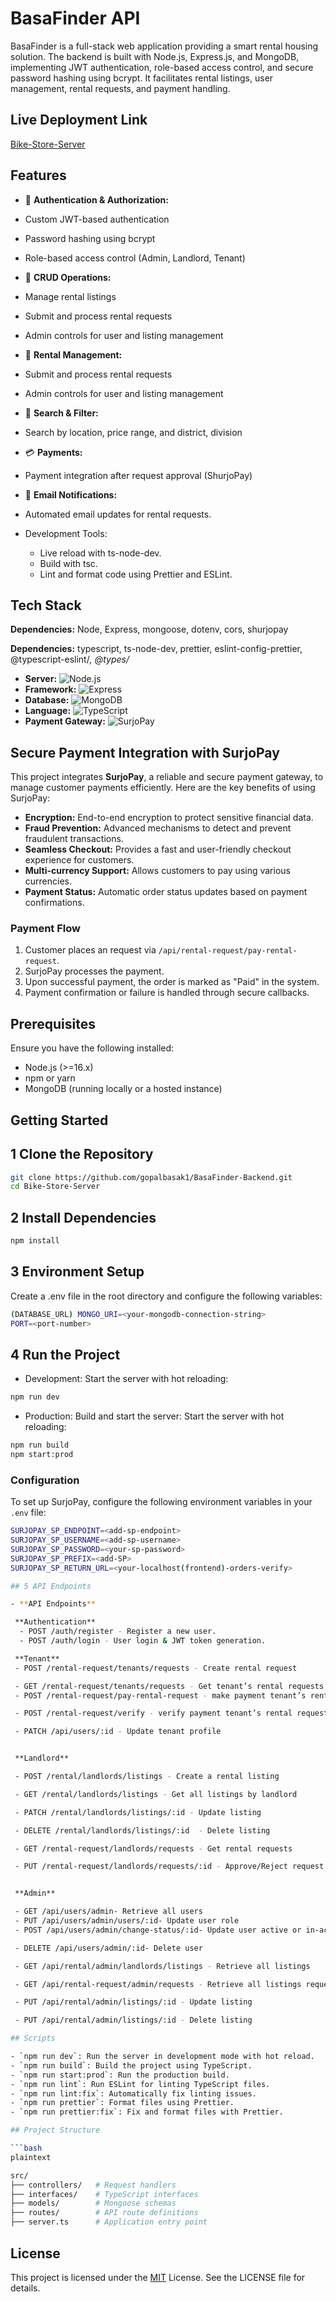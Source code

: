 # BasaFinder API

BasaFinder is a full-stack web application providing a smart rental housing solution. The backend is built with Node.js, Express.js, and MongoDB, implementing JWT authentication, role-based access control, and secure password hashing using bcrypt. It facilitates rental listings, user management, rental requests, and payment handling.

## Live Deployment Link

[Bike-Store-Server](https://basafinder-backend-one.vercel.app/)

## Features

- 🛒 **Authentication & Authorization:**
- Custom JWT-based authentication

- Password hashing using bcrypt

- Role-based access control (Admin, Landlord, Tenant)

- 🛒 **CRUD Operations:**
- Manage rental listings

- Submit and process rental requests

- Admin controls for user and listing management

- 👤 **Rental Management:**
- Submit and process rental requests

- Admin controls for user and listing management

- 🌟 **Search & Filter:**
- Search by location, price range, and district, division

- 💳 **Payments:**
- Payment integration after request approval (ShurjoPay)

- 📨 **Email Notifications:**
- Automated email updates for rental requests.

- Development Tools:
  - Live reload with ts-node-dev.
  - Build with tsc.
  - Lint and format code using Prettier and ESLint.

## Tech Stack

**Dependencies:** Node, Express, mongoose, dotenv, cors, shurjopay

**Dependencies:** typescript, ts-node-dev, prettier, eslint-config-prettier, @typescript-eslint/_, @types/_

- **Server:** ![Node.js](https://img.shields.io/badge/-Node.js-339933?logo=node.js&logoColor=white)
- **Framework:** ![Express](https://img.shields.io/badge/-Express.js-000000?logo=express&logoColor=white)
- **Database:** ![MongoDB](https://img.shields.io/badge/-MongoDB-47A248?logo=mongodb&logoColor=white)
- **Language:** ![TypeScript](https://img.shields.io/badge/-TypeScript-3178C6?logo=typescript&logoColor=white)
- **Payment Gateway:** ![SurjoPay](https://img.shields.io/badge/-SurjoPay-FF4500)

## Secure Payment Integration with SurjoPay

This project integrates **SurjoPay**, a reliable and secure payment gateway, to manage customer payments efficiently. Here are the key benefits of using SurjoPay:

- **Encryption:** End-to-end encryption to protect sensitive financial data.
- **Fraud Prevention:** Advanced mechanisms to detect and prevent fraudulent transactions.
- **Seamless Checkout:** Provides a fast and user-friendly checkout experience for customers.
- **Multi-currency Support:** Allows customers to pay using various currencies.
- **Payment Status:** Automatic order status updates based on payment confirmations.

### Payment Flow

1. Customer places an request via `/api/rental-request/pay-rental-request`.
2. SurjoPay processes the payment.
3. Upon successful payment, the order is marked as "Paid" in the system.
4. Payment confirmation or failure is handled through secure callbacks.

## Prerequisites

Ensure you have the following installed:

- Node.js (>=16.x)
- npm or yarn
- MongoDB (running locally or a hosted instance)

## Getting Started

## 1 Clone the Repository

```bash
git clone https://github.com/gopalbasak1/BasaFinder-Backend.git
cd Bike-Store-Server
```

## 2 Install Dependencies

```bash
npm install
```

## 3 Environment Setup

Create a .env file in the root directory and configure the following variables:

```bash
(DATABASE_URL) MONGO_URI=<your-mongodb-connection-string>
PORT=<port-number>
```

## 4 Run the Project

- Development: Start the server with hot reloading:

```bash
npm run dev
```

- Production: Build and start the server: Start the server with hot reloading:

```bash
npm run build
npm start:prod
```

### Configuration

To set up SurjoPay, configure the following environment variables in your `.env` file:

````bash
SURJOPAY_SP_ENDPOINT=<add-sp-endpoint>
SURJOPAY_SP_USERNAME=<add-sp-username>
SURJOPAY_SP_PASSWORD=<your-sp-password>
SURJOPAY_SP_PREFIX=<add-SP>
SURJOPAY_SP_RETURN_URL=<your-localhost(frontend)-orders-verify>

## 5 API Endpoints

- **API Endpoints**

 **Authentication**
  - POST /auth/register - Register a new user.
  - POST /auth/login - User login & JWT token generation.

 **Tenant**
 - POST /rental-request/tenants/requests - Create rental request

 - GET /rental-request/tenants/requests - Get tenant’s rental requests
 - POST /rental-request/pay-rental-request - make payment tenant’s rental requests

 - POST /rental-request/verify - verify payment tenant’s rental requests

 - PATCH /api/users/:id - Update tenant profile


 **Landlord**

 - POST /rental/landlords/listings - Create a rental listing

 - GET /rental/landlords/listings - Get all listings by landlord

 - PATCH /rental/landlords/listings/:id - Update listing

 - DELETE /rental/landlords/listings/:id  - Delete listing

 - GET /rental-request/landlords/requests - Get rental requests

 - PUT /rental-request/landlords/requests/:id - Approve/Reject request


 **Admin**

 - GET /api/users/admin- Retrieve all users
 - PUT /api/users/admin/users/:id- Update user role
 - POST /api/users/admin/change-status/:id- Update user active or in-active

 - DELETE /api/users/admin/:id- Delete user

 - GET /api/rental/admin/landlords/listings - Retrieve all listings

 - GET /api/rental-request/admin/requests - Retrieve all listings request

 - PUT /api/rental/admin/listings/:id - Update listing

 - PUT /api/rental/admin/listings/:id - Delete listing

## Scripts

- `npm run dev`: Run the server in development mode with hot reload.
- `npm run build`: Build the project using TypeScript.
- `npm run start:prod`: Run the production build.
- `npm run lint`: Run ESLint for linting TypeScript files.
- `npm run lint:fix`: Automatically fix linting issues.
- `npm run prettier`: Format files using Prettier.
- `npm run prettier:fix`: Fix and format files with Prettier.

## Project Structure

```bash
plaintext

src/
├── controllers/   # Request handlers
├── interfaces/    # TypeScript interfaces
├── models/        # Mongoose schemas
├── routes/        # API route definitions
├── server.ts      # Application entry point

````

## License

This project is licensed under the [MIT](https://choosealicense.com/licenses/mit/) License. See the LICENSE file for details.
